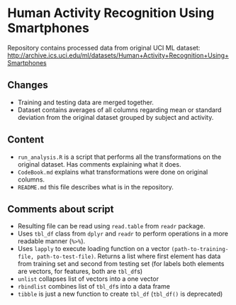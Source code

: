 # Human Activity Recognition Using Smartphones

Repository contains processed data from original UCI ML dataset:
http://archive.ics.uci.edu/ml/datasets/Human+Activity+Recognition+Using+Smartphones

## Changes
- Training and testing data are merged together.
- Dataset contains averages of all columns regarding mean or standard deviation from the original dataset grouped by subject and activity.

## Content
- `run_analysis.R` is a script that performs all the transformations on the original dataset. Has comments explaining what it does.
- `CodeBook.md` explains what transformations were done on original columns.
- `README.md` this file describes what is in the repository.

## Comments about script
- Resulting file can be read using `read.table` from `readr` package.
- Uses `tbl_df` class from `dplyr` and `readr` to perform operations in a more readable manner (`%>%`).
- Uses `lapply` to execute loading function on a vector `(path-to-training-file, path-to-test-file)`. Returns a list where first element has data from training set and second from testing set (for labels both elements are vectors, for features, both are `tbl_df`s)
- `unlist` collapses list of vectors into a one vector
- `rbindlist` combines list of `tbl_df`s into a data frame
- `tibble` is just a new function to create `tbl_df` (`tbl_df()` is deprecated)
